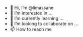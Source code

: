 - 👋 Hi, I’m @limassane 
- 👀 I’m interested in ...  
- 🌱 I’m currently learning ...  
- 💞️ I’m looking to collaborate on ...    
- 📫 How to reach me     

<!---
limassane/limassane is a ✨ special ✨ repository because its `README.md` (this file) appears on your GitHub profile.
You can click the Preview link to take a look at your changes.
--->

